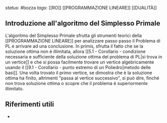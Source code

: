 *status*: #bozza 
*tags*: [[RO]] [[PROGRAMMAZIONE LINEARE]] [[DUALITÀ]]

## Introduzione all'algoritmo del Simplesso Primale

L'algoritmo del Simplesso Primale sfrutta gli strumenti teorici della [[PROGRAMMAZIONE LINEARE]] per analizzare passo passo il Problema di PL e arrivare ad una conclusione. In primis, sfrutta il fatto che se la soluzione ottima non è illimitata, allora [[5.1 - Corollario - condizione necessaria e sufficiente della soluzione ottima del problema di PL|si trova in un vertice]] e che si possa facilmente trovare un vertice algebricamente usando il [[9.1 - Corollario - punto estremo di un Poliedro|metodo delle basi]]. Una volta trovato il primo vertice, se dimostra che è la soluzione ottima ha finito, altrimenti "passa al vertice successivo", si può dire, finché non trova soluzione ottima o scopre che il problema è superiormente illimitato.

## Riferimenti utili

* 